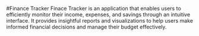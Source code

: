 #Finance Tracker 
Finace Tracker is an application that enables users to efficiently monitor their income, expenses, and savings through an intuitive interface. It provides insightful reports and visualizations to help users make informed financial decisions and manage their budget effectively.







